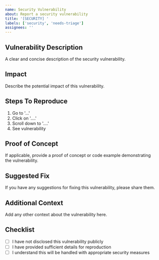 ```yaml
---
name: Security Vulnerability
about: Report a security vulnerability
title: '[SECURITY] '
labels: ['security', 'needs-triage']
assignees: ''
---
```


## Vulnerability Description
A clear and concise description of the security vulnerability.

## Impact
Describe the potential impact of this vulnerability.

## Steps To Reproduce
1. Go to '...'
2. Click on '....'
3. Scroll down to '....'
4. See vulnerability

## Proof of Concept
If applicable, provide a proof of concept or code example demonstrating the vulnerability.

## Suggested Fix
If you have any suggestions for fixing this vulnerability, please share them.

## Additional Context
Add any other context about the vulnerability here.

## Checklist
- [ ] I have not disclosed this vulnerability publicly
- [ ] I have provided sufficient details for reproduction
- [ ] I understand this will be handled with appropriate security measures
